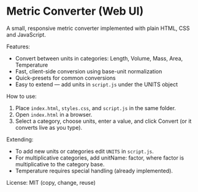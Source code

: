 # Metric Converter (Web UI)

A small, responsive metric converter implemented with plain HTML, CSS and JavaScript.

Features:
- Convert between units in categories: Length, Volume, Mass, Area, Temperature
- Fast, client-side conversion using base-unit normalization
- Quick-presets for common conversions
- Easy to extend — add units in `script.js` under the UNITS object

How to use:
1. Place `index.html`, `styles.css`, and `script.js` in the same folder.
2. Open `index.html` in a browser.
3. Select a category, choose units, enter a value, and click Convert (or it converts live as you type).

Extending:
- To add new units or categories edit `UNITS` in `script.js`.
- For multiplicative categories, add unitName: factor, where factor is multiplicative to the category base.
- Temperature requires special handling (already implemented).

License: MIT (copy, change, reuse)

